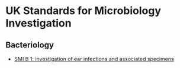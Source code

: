 # UK Standards for Microbiology Investigation

## Bacteriology 

* [SMI B 1: investigation of ear infections and associated specimens](B_1i9)

